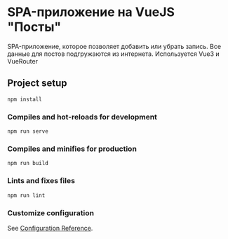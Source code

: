 # SPA-приложение на VueJS "Посты"
SPA-приложение, которое позволяет добавить или убрать запись. Все данные для постов подгружаются из интернета. Используется Vue3 и VueRouter

## Project setup
```
npm install
```

### Compiles and hot-reloads for development
```
npm run serve
```

### Compiles and minifies for production
```
npm run build
```

### Lints and fixes files
```
npm run lint
```

### Customize configuration
See [Configuration Reference](https://cli.vuejs.org/config/).
